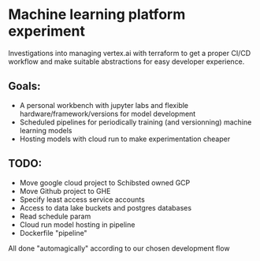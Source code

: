 # Machine learning platform experiment

Investigations into managing vertex.ai with terraform to get a proper CI/CD workflow and make suitable abstractions for easy developer experience.

## Goals:
- A personal workbench with jupyter labs and flexible hardware/framework/versions for model development
- Scheduled pipelines for periodically training (and versionning) machine learning models
- Hosting models with cloud run to make experimentation cheaper

## TODO:
- Move google cloud project to Schibsted owned GCP
- Move Github project to GHE
- Specify least access service accounts
- Access to data lake buckets and postgres databases
- Read schedule param
- Cloud run model hosting in pipeline
- Dockerfile "pipeline"

All done "automagically" according to our chosen development flow
